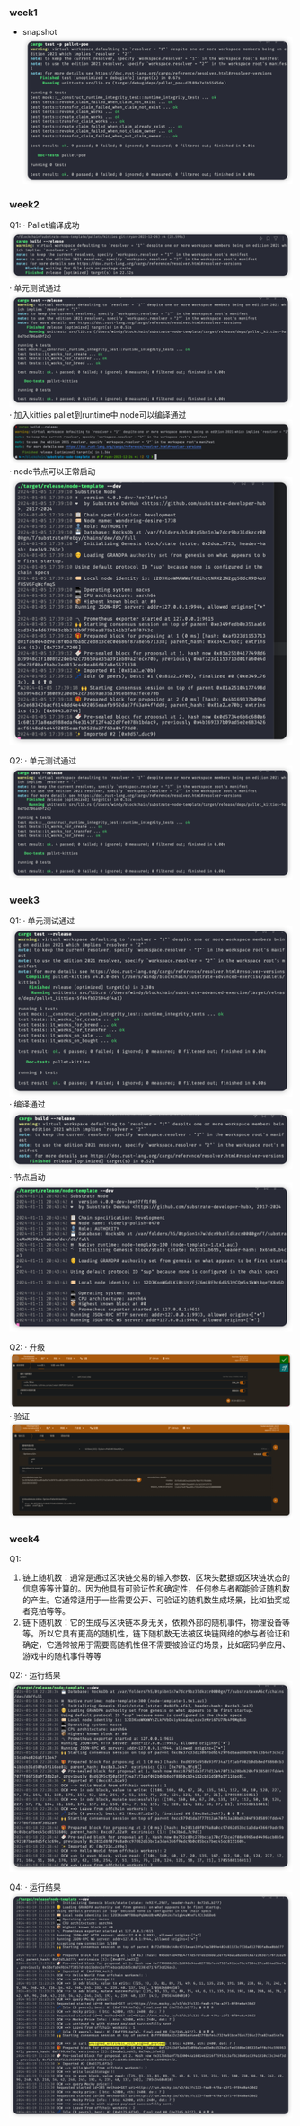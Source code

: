 ### week1

* snapshot
![week1](./img/week1.png)

### week2

Q1:
· Pallet编译成功
  ![week2_1_1](./img/week2_q1_1.png)
· 单元测试通过
  ![week2_1_2](./img/week2_q1_2.png)
· 加入kitties pallet到runtime中,node可以编译通过
  ![week2_1_3](./img/week2_q1_3.png)
· node节点可以正常启动
  ![week2_1_4](./img/week2_q1_4.png)

Q2:
· 单元测试通过
  ![week2_1_2](./img/week2_q1_2.png)

### week3

Q1:
· 单元测试通过
  ![week3_1_1](./img/week3_test.png)
· 编译通过
  ![week3_1_2](./img/week3_build.png)
· 节点启动
  ![week3_1_3](./img/week3_run.png)

Q2:
· 升级
  ![week3_2_1](./img/week3_upgrade.png)
· 验证
  ![week3_2_2](./img/week3_kitty.png)


### week4
Q1:
1. 链上随机数：通常是通过区块链交易的输入参数、区块头数据或区块链状态的信息等等计算的。因为他具有可验证性和确定性，任何参与者都能验证随机数的产生。它通常适用于一些需要公开、可验证的随机数生成场景，比如抽奖或者竞拍等等。
2. 链下随机数：它的生成与区块链本身无关，依赖外部的随机事件，物理设备等等。所以它具有更高的随机性，链下随机数无法被区块链网络的参与者验证和确定，它通常被用于需要高随机性但不需要被验证的场景，比如密码学应用、游戏中的随机事件等等

Q2:
· 运行结果
  ![week4_1](./img/week4_1.png)

Q4: 
· 运行结果
  ![week4_4](./img/week4_4.png)
